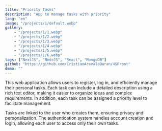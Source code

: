 ```yaml
---
title: "Priority Tasks"
description: "App to manage tasks with priority"
lang: "en"
image: "/projects/1/default.webp"
gallery:
    - "/projects/1/1.webp"
    - "/projects/1/2.webp"
    - "/projects/1/3.webp"
    - "/projects/1/4.webp"
    - "/projects/1/5.webp"
    - "/projects/1/6.webp"
tags: ["NextJS", "NodeJS", "React", "MongoDB"]
github: "https://github.com/CristianArevaloDuran/4SFront"
demo: ""
---
```

This web application allows users to register, log in, and efficiently manage their personal tasks. Each task can include a detailed description using a rich text editor, making it easier to organize ideas and complex requirements. In addition, each task can be assigned a priority level to facilitate management.

Tasks are linked to the user who creates them, ensuring privacy and personalization. The authentication system handles account creation and login, allowing each user to access only their own tasks.